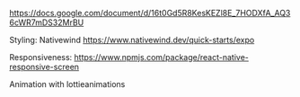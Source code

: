 https://docs.google.com/document/d/16t0Gd5R8KesKEZl8E_7HODXfA_AQ36cWR7mDS32MrBU

Styling: Nativewind https://www.nativewind.dev/quick-starts/expo

Responsiveness: https://www.npmjs.com/package/react-native-responsive-screen

Animation with lottieanimations
